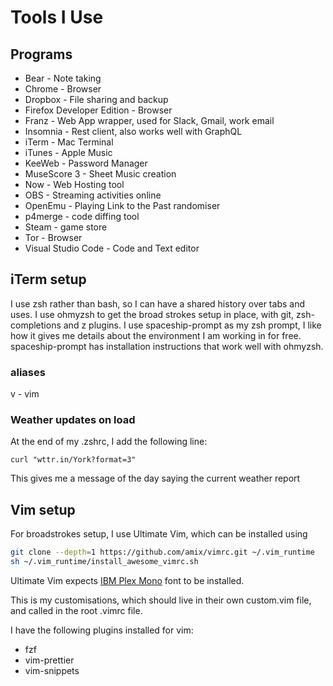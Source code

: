 # Tools I Use

## Programs

* Bear - Note taking
* Chrome - Browser
* Dropbox - File sharing and backup
* Firefox Developer Edition - Browser
* Franz - Web App wrapper, used for Slack, Gmail, work email
* Insomnia - Rest client, also works well with GraphQL
* iTerm - Mac Terminal
* iTunes - Apple Music
* KeeWeb - Password Manager
* MuseScore 3 - Sheet Music creation
* Now - Web Hosting tool
* OBS - Streaming activities online
* OpenEmu - Playing Link to the Past randomiser
* p4merge - code diffing tool
* Steam - game store
* Tor - Browser
* Visual Studio Code - Code and Text editor

## iTerm setup

I use zsh rather than bash, so I can have a shared history over tabs and uses. I use ohmyzsh to get the broad strokes setup in place, with git, zsh-completions and z plugins. I use spaceship-prompt as my zsh prompt, I like how it gives me details about the environment I am working in for free. spaceship-prompt has installation instructions that work well with ohmyzsh.

### aliases

v - vim

### Weather updates on load

At the end of my .zshrc, I add the following line:

`curl "wttr.in/York?format=3"`

This gives me a message of the day saying the current weather report

## Vim setup

For broadstrokes setup, I use Ultimate Vim, which can be installed using

```zsh
git clone --depth=1 https://github.com/amix/vimrc.git ~/.vim_runtime
sh ~/.vim_runtime/install_awesome_vimrc.sh
```

Ultimate Vim expects [IBM Plex Mono](https://github.com/IBM/plex) font to be installed.

This is my customisations, which should live in their own custom.vim file, and called in the root .vimrc file.

I have the following plugins installed for vim:

* fzf
* vim-prettier
* vim-snippets
